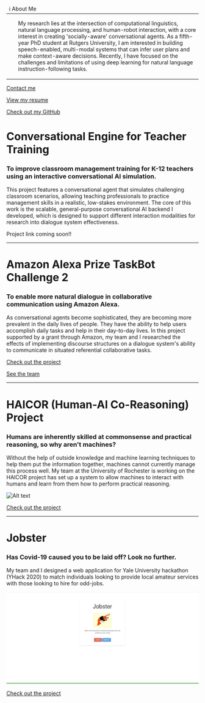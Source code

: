 <table>
  <thead>
    <tr>
      <td align="left">
        ℹ️ About Me
      </td>
    </tr>
  </thead>
  <tbody>
    <tr>
      <td>
        <ul>
          <p>My research lies at the intersection of computational linguistics, natural language processing, and human-robot interaction, with a core interest in creating 'socially-aware' conversational agents. As a fifth-year PhD student at Rutgers University, I am interested in building speech-enabled, multi-modal systems that can infer user plans and make context-aware decisions. Recently, I have focused on the challenges and limitations of using deep learning for natural language instruction-following tasks.</p>
        </ul>
      </td>
    </tr>
  </tbody>
</table>

[Contact me](mailto:richard.magnotti@rutgers.edu)

[View my resume](Magnotti_Resume.pdf)

<a href="https://github.com/R-Magnotti">Check out my GitHub</a>

# **Conversational Engine for Teacher Training**
### To improve classroom management training for K-12 teachers using an interactive conversational AI simulation.
This project features a conversational agent that simulates challenging classroom scenarios, allowing teaching professionals to practice management skills in a realistic, low-stakes environment. The core of this work is the scalable, general-purpose conversational AI backend I developed, which is designed to support different interaction modalities for research into dialogue system effectiveness.

<!-- <a href="https://github.com/dg1013/RnDChatWorkv0.git"></a> -->
Project link coming soon!!

<hr>

# **Amazon Alexa Prize TaskBot Challenge 2**
### To enable more natural dialogue in collaborative communication using Amazon Alexa.
As conversational agents become sophisticated, they are becoming more prevalent in the daily lives of people. They have the ability to help users accomplish daily tasks and help in their day-to-day lives. In this project supported by a grant through Amazon, my team and I researched the effects of implementing discourse structures on a dialogue system's ability to communicate in situated referential collaborative tasks.

<a href="https://www.amazon.science/alexa-prize/proceedings/diwbot-a-cooking-and-diy-conversation-guidance-system">Check out the project</a>

<a href="https://www.amazon.science/alexa-prize/teams/diwbot-taskbot-challenge-2">See the team</a>

<hr>

# **HAICOR (Human-AI Co-Reasoning) Project**
### Humans are inherently skilled at commonsense and practical reasoning, so why aren't machines? 
Without the help of outside knowledge and machine learning techniques to help them put the information together, machines cannot currently manage this process well. My team at the University of Rochester is working on the HAICOR project has set up a system to allow machines to interact with humans and learn from them how to perform practical reasoning.

![Alt text](/HAICOR_Demo.gif?raw=true "Demonstration of signing up and logging in")

<a href="https://github.com/R-Magnotti/HAICOR">Check out the project</a>

<hr>

# **Jobster**
### Has Covid-19 caused you to be laid off? Look no further.
My team and I designed a web application for Yale University hackathon (YHack 2020) to match individuals looking to provide local amateur services with those looking to hire for odd-jobs.

![Alt text](/demo.gif?raw=true "Demonstration of signing up and logging in")

<a href="https://github.com/R-Magnotti/jobster">Check out the project</a>




